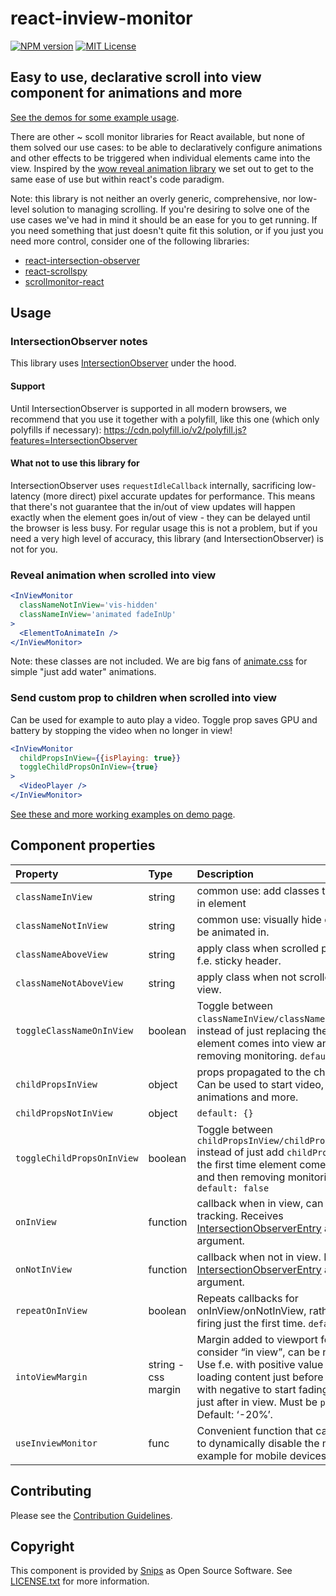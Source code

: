 # react-inview-monitor

[![NPM version](https://badge.fury.io/js/react-inview-monitor.svg)](https://www.npmjs.com/package/react-inview-monitor)
[![MIT License](https://img.shields.io/badge/license-MIT-blue.svg)](https://raw.githubusercontent.com/snipsco/react-inview-monitor/blog/master/LICENSE.txt)

## Easy to use, declarative scroll into view component for animations and more
[See the demos for some example usage](https://snipsco.github.io/react-inview-monitor/).

There are other ~ scoll monitor libraries for React available, but none of them solved our use cases: to be able to declaratively configure animations and other effects to be
triggered when individual elements came into the view. Inspired by the [wow reveal animation library](http://mynameismatthieu.com/WOW/) we set out to get to the same ease of use but within react's code paradigm.

Note: this library is not neither an overly generic, comprehensive, nor low-level solution to managing scrolling. If you're desiring to solve one of the use cases we've had in mind it should be an ease for you to get running. If you need something that just doesn't quite fit this solution, or if you just you need more control, consider one of the following libraries:
- [react-intersection-observer](https://github.com/thebuilder/react-intersection-observer)
- [react-scrollspy](https://github.com/makotot/react-scrollspy)
- [scrollmonitor-react](https://github.com/stutrek/scrollmonitor-react)

## Usage

### IntersectionObserver notes
This library uses [IntersectionObserver](https://developer.mozilla.org/en-US/docs/Web/API/Intersection_Observer_API) under the hood.

#### Support
 Until IntersectionObserver is supported in all modern browsers, we recommend that you use it together with a polyfill, like this one (which only polyfills if necessary):
https://cdn.polyfill.io/v2/polyfill.js?features=IntersectionObserver

#### What not to use this library for
IntersectionObserver uses `requestIdleCallback` internally, sacrificing low-latency (more direct) pixel accurate updates for performance. This means that there's not guarantee that the in/out of view updates will happen exactly when the element goes in/out of view - they can be delayed until the browser is less busy. For regular usage this is not a problem, but if you need a very high level of accuracy, this library (and IntersectionObserver) is not for you.


### Reveal animation when scrolled into view
```jsx
<InViewMonitor
  classNameNotInView='vis-hidden'
  classNameInView='animated fadeInUp'
>
  <ElementToAnimateIn />
</InViewMonitor>
```
Note: these classes are not included. We are big fans of [animate.css](https://github.com/daneden/animate.css) for simple "just add water" animations.

### Send custom prop to children when scrolled into view
Can be used for example to auto play a video.
Toggle prop saves GPU and battery by stopping the video when no longer in view!
```jsx
<InViewMonitor
  childPropsInView={{isPlaying: true}}
  toggleChildPropsOnInView={true}
>
  <VideoPlayer />
</InViewMonitor>
```

[See these and more working examples on demo page](https://snipsco.github.io/react-inview-monitor/).


## Component properties

| Property | Type | Description
:---|:---|:---
| `classNameInView` | string | common use: add classes to animate in element |
| `classNameNotInView` | string | common use: visually hide element to be animated in. |
| `classNameAboveView` | string | apply class when scrolled past view, f.e. sticky header. |
| `classNameNotAboveView` | string | apply class when not scrolled past view. |
| `toggleClassNameOnInView` | boolean | Toggle between `classNameInView/classNameNotInView`, instead of just replacing the first time element comes into view and then removing monitoring. `default: false` |
| `childPropsInView` | object | props propagated to the child element. Can be used to start video, complex animations and more. |
| `childPropsNotInView` | object | `default: {}` |
| `toggleChildPropsOnInView` | boolean | Toggle between `childPropsInView/childPropsNotInView` instead of just add `childPropsInView` the first time element comes into view and then removing monitoring.. `default: false` |
| `onInView` | function | callback when in view, can be used for tracking. Receives [IntersectionObserverEntry](https://developer.mozilla.org/en-US/docs/Web/API/IntersectionObserverEntry) as argument. |
| `onNotInView` | function | callback when not in view. Receives [IntersectionObserverEntry](https://developer.mozilla.org/en-US/docs/Web/API/IntersectionObserverEntry) as argument. |
| `repeatOnInView` | boolean | Repeats callbacks for onInView/onNotInView, rather than firing just the first time. `default: false` |
| `intoViewMargin` | string - css margin | Margin added to viewport for area to consider “in view”, can be negative. Use f.e. with positive value for lazy loading content just before in view, or with negative to start fading in element just after in view. Must be `px` or `%`. Default: ‘-20%’.  |
| `useInviewMonitor` | func | Convenient function that can be used to dynamically disable the monitor, for example for mobile devices. |

## Contributing

Please see the [Contribution Guidelines](https://github.com/snipsco/react-scrolling-color-background/blob/master/CONTRIBUTING.md).

## Copyright
This component is provided by [Snips](https://snips.ai) as Open Source Software. See [LICENSE.txt](https://github.com/snipsco/react-scrolling-color-background/blob/master/LICENSE.txt) for more information.
